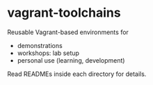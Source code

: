 # vagrant-toolchains

Reusable Vagrant-based environments for
* demonstrations
* workshops: lab setup
* personal use (learning, development)

Read READMEs inside each directory for details.
